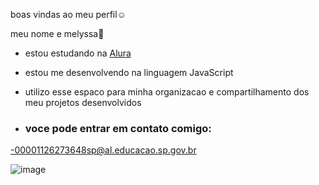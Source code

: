boas vindas ao meu perfil☺️

meu nome e melyssa🎀

- estou estudando na [Alura](https://www.alura.com.br)
- estou me desenvolvendo na linguagem JavaScript
- utilizo esse espaco para minha organizacao e compartilhamento dos meu projetos desenvolvidos

- ### voce pode entrar em contato comigo:


-00001126273648sp@al.educacao.sp.gov.br


![]()![image](https://github.com/user-attachments/assets/241ffdd8-33ac-417d-b41d-1a841d873a15)

